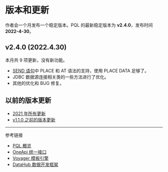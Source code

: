 # 版本和更新

作者会一个月发布一个稳定版本。PQL 的最新稳定版本为 **v2.4.0**，发布时间 **2022-4-30**。

## v2.4.0 (2022.4.30)

本月共 9 项更新，没有新功能。

* [SEND 语句](/pql/send.md)中 PLACE 和 AT 语法的支持，使用 PLACE DATA 足够了。
* JDBC 数据源连接相关类的一些方法进行了优化。
* 其他的优化和 BUG 修复。

## 以前的版本更新

* [2021 年所有更新](/history-2021.md)
* [v1.1.0 之前的版本更新](/pql/history.md)

---
参考链接

* [PQL 概览](/pql/overview.md)
* [OneApi 统一接口](/oneapi/overview.md)
* [Voyager 模板引擎](/voyager/overview.md)
* [DataHub 数据开发框架](/datahub/overview.md)

